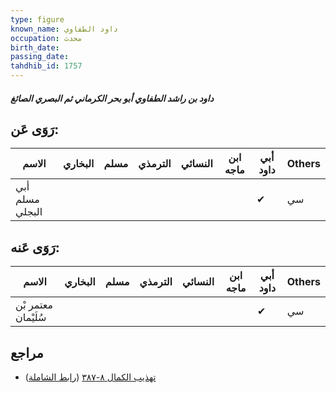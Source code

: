 ```yaml
---
type: figure
known_name: داود الطفاوي
occupation: محدث
birth_date:
passing_date:
tahdhib_id: 1757
---
```

##### داود بن راشد الطفاوي أبو بحر الكرماني ثم البصري الصائغ

## رَوَى عَن:
| الاسم           | البخاري | مسلم | الترمذي | النسائي | ابن ماجه | أبي داود | Others |
| --------------- | ------- | ---- | ------- | ------- | -------- | -------- | ------ |
| أبي مسلم البجلي |         |      |         |         |          | ✔        | سي     |
## رَوَى عَنه:
| الاسم               | البخاري | مسلم | الترمذي | النسائي | ابن ماجه | أبي داود | Others |
| ------------------- | ------- | ---- | ------- | ------- | -------- | -------- | ------ |
| معتمر بْن سُلَيْمان |         |      |         |         |          | ✔        | سي     |
## مراجع
- [تهذيب الكمال ٨-٣٨٧](obsidian://open?vault=Tahdhib-al-Kamal&file=Figures/١٧٥٧-داود%20بن%20راشد%20الطفاوي%20أبو%20بحر%20الكرماني%20ثم%20البصري%20الصائغ) ([رابط الشاملة](https://shamela.ws/book/3722/4098))